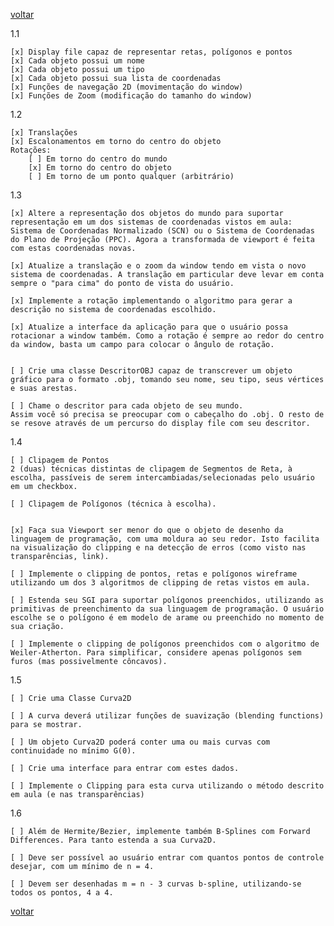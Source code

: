 [voltar](README.md)

1.1

    [x] Display file capaz de representar retas, polígonos e pontos
    [x] Cada objeto possui um nome
    [x] Cada objeto possui um tipo
    [x] Cada objeto possui sua lista de coordenadas
    [x] Funções de navegação 2D (movimentação do window)
    [x] Funções de Zoom (modificação do tamanho do window)


1.2

    [x] Translações
    [x] Escalonamentos em torno do centro do objeto
    Rotações:
        [ ] Em torno do centro do mundo
        [x] Em torno do centro do objeto
        [ ] Em torno de um ponto qualquer (arbitrário)‏


1.3

    [x] Altere a representação dos objetos do mundo para suportar representação em um dos sistemas de coordenadas vistos em aula: Sistema de Coordenadas Normalizado (SCN) ou o Sistema de Coordenadas do Plano de Projeção (PPC). Agora a transformada de viewport é feita com estas coordenadas novas.

    [x] Atualize a translação e o zoom da window tendo em vista o novo sistema de coordenadas. A translação em particular deve levar em conta sempre o "para cima" do ponto de vista do usuário.

    [x] Implemente a rotação implementando o algoritmo para gerar a descrição no sistema de coordenadas escolhido.

    [x] Atualize a interface da aplicação para que o usuário possa rotacionar a window também. Como a rotação é sempre ao redor do centro da window, basta um campo para colocar o ângulo de rotação.


    [ ] Crie uma classe DescritorOBJ capaz de transcrever um objeto gráfico para o formato .obj, tomando seu nome, seu tipo, seus vértices e suas arestas.

    [ ] Chame o descritor para cada objeto de seu mundo.
    Assim você só precisa se preocupar com o cabeçalho do .obj. O resto de se resove através de um percurso do display file com seu descritor.


1.4

    [ ] Clipagem de Pontos
    2 (duas) técnicas distintas de clipagem de Segmentos de Reta, à escolha, passíveis de serem intercambiadas/selecionadas pelo usuário em um checkbox.

    [ ] Clipagem de Polígonos (técnica à escolha).


    [x] Faça sua Viewport ser menor do que o objeto de desenho da linguagem de programação, com uma moldura ao seu redor. Isto facilita na visualização do clipping e na detecção de erros (como visto nas transparências, link).

    [ ] Implemente o clipping de pontos, retas e polígonos wireframe utilizando um dos 3 algoritmos de clipping de retas vistos em aula.

    [ ] Estenda seu SGI para suportar polígonos preenchidos, utilizando as primitivas de preenchimento da sua linguagem de programação. O usuário escolhe se o polígono é em modelo de arame ou preenchido no momento de sua criação.

    [ ] Implemente o clipping de polígonos preenchidos com o algoritmo de Weiler-Atherton. Para simplificar, considere apenas polígonos sem furos (mas possivelmente côncavos).


1.5

    [ ] Crie uma Classe Curva2D

    [ ] A curva deverá utilizar funções de suavização (blending functions) para se mostrar.

    [ ] Um objeto Curva2D poderá conter uma ou mais curvas com continuidade no mínimo G(0).

    [ ] Crie uma interface para entrar com estes dados.

    [ ] Implemente o Clipping para esta curva utilizando o método descrito em aula (e nas transparências)


1.6

    [ ] Além de Hermite/Bezier, implemente também B-Splines com Forward Differences. Para tanto estenda a sua Curva2D.

    [ ] Deve ser possível ao usuário entrar com quantos pontos de controle desejar, com um mínimo de n = 4.

    [ ] Devem ser desenhadas m = n - 3 curvas b-spline, utilizando-se todos os pontos, 4 a 4.


[voltar](README.md)

